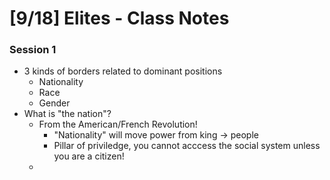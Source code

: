 # [9/18] Elites - Class Notes

### Session 1

- 3 kinds of borders related to dominant positions
  - Nationality 
  - Race
  - Gender
- What is "the nation"?
  - From the American/French Revolution!
    - "Nationality" will move power from king $\rightarrow$ people
    - Pillar of priviledge, you cannot acccess the social system unless you are a citizen!
  - 